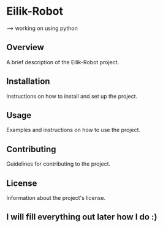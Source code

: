 # Eilik-Robot

--> working on using python 

## Overview

A brief description of the Eilik-Robot project.

## Installation

Instructions on how to install and set up the project.

## Usage

Examples and instructions on how to use the project.

## Contributing

Guidelines for contributing to the project.

## License

Information about the project's license.

## I will fill everything out later how I do :)
